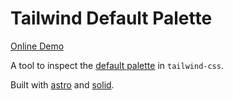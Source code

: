 # Tailwind Default Palette

[Online Demo](https://effervescent-sfogliatella-39ba7d.netlify.app)

A tool to inspect the [default palette](https://tailwindcss.com/docs/customizing-colors#default-color-palette) in `tailwind-css`.

Built with [astro](https://astro.build/) and [solid](https://www.solidjs.com/).
